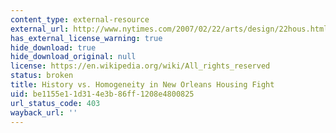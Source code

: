 ```yaml
---
content_type: external-resource
external_url: http://www.nytimes.com/2007/02/22/arts/design/22hous.html?_r=1&oref=slogin
has_external_license_warning: true
hide_download: true
hide_download_original: null
license: https://en.wikipedia.org/wiki/All_rights_reserved
status: broken
title: History vs. Homogeneity in New Orleans Housing Fight
uid: be1155e1-1d31-4e3b-86ff-1208e4800825
url_status_code: 403
wayback_url: ''
---
```

